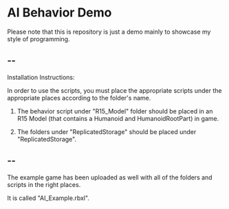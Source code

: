 # AI Behavior Demo


Please note that this is repository is just a demo mainly to showcase my style of programming.

--
--

Installation Instructions:

  In order to use the scripts, you must place the appropriate scripts under the appropriate places according to the folder's name.

  1. The behavior script under "R15_Model" folder should be placed in an R15 Model 
     (that contains a Humanoid and HumanoidRootPart) in game.
     
  2. The folders under "ReplicatedStorage" should be placed under "ReplicatedStorage".

--
--

The example game has been uploaded as well
with all of the folders and scripts in the right places.

It is called "AI_Example.rbxl".

